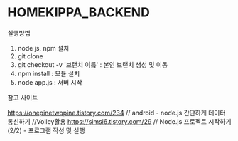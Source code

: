 # HOMEKIPPA_BACKEND

실행방법

1. node js, npm 설치
2. git clone
3. git checkout -v '브랜치 이름'  :  본인 브랜치 생성 및 이동
3. npm install  :  모듈 설치
4. node app.js   :  서버 시작

참고 사이트

https://onepinetwopine.tistory.com/234    // android - node.js 간단하게 데이터 통신하기 //Volley활용
https://simsi6.tistory.com/29             // Node.js 프로젝트 시작하기 (2/2) - 프로그램 작성 및 실행
